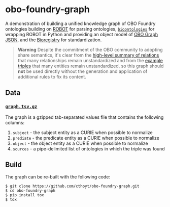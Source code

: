 # obo-foundry-graph

A demonstration of building a unified knowledge graph of OBO Foundry ontologies
building on [ROBOT](https://robot.obolibrary.org/) for parsing ontologies,
[`bioontologies`](https://github.com/biopragmatics/bioontologies) for wrapping
ROBOT in Python and providing an object model of
[OBO Graph JSON](https://github.com/geneontology/obographs), and the
[Bioregistry](https://github.com/biopragmatics/bioregistry) for standardization.

> **Warning**
> Despite the commitment of the OBO community to adopting share semantics, it's
> clear from the [high-level summary of relations](relation_summary.tsv) that many
> relationships remain unstandardized and from
> the [example triples](graph_sample.tsv)
> that many entities remain unstandardized, so this graph should **not** be used
> directly without the generation and application of additional rules to fix its
> content.

## Data

### [`graph.tsv.gz`](graph.tsv.gz)

The graph is a gzipped tab-separated values file that contains the following
columns:

1. `subject` - the subject entity as a CURIE when possible to normalize
2. `prediate` - the predicate entity as a CURIE when possible to normalize
3. `object` - the object entity as a CURIE when possible to normalize
4. `sources` - a pipe-delimited list of ontologies in which the triple was found

## Build

The graph can be re-built with the following code:

```shell
$ git clone https://github.com/cthoyt/obo-foundry-graph.git
$ cd obo-foundry-graph
$ pip install tox
$ tox 
```
